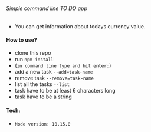 ###### Simple command line TO DO app

- You can get information about todays currency value.

#### How to use?

- clone this repo
- run `npm install`
- (`in command line type and hit enter:`)
- add a new task `--add=task-name`
- remove task `--remove=task-name`
- list all the tasks `--list`
- task  have to be at least 6 characters long
- task have to be a string

#### Tech:

- `Node version: 10.15.0`
